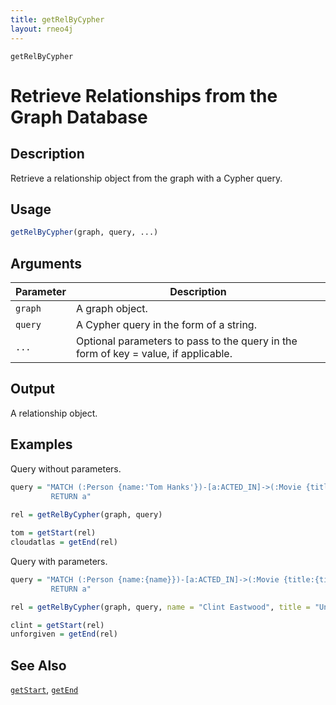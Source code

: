 ```yaml
---
title: getRelByCypher
layout: rneo4j
---
```


`getRelByCypher`

# Retrieve Relationships from the Graph Database

## Description

Retrieve a relationship object from the graph with a Cypher query.

## Usage

```r
getRelByCypher(graph, query, ...)
```

## Arguments

| Parameter | Description     |
| --------- | --------------- |
| `graph`   | A graph object. |
| `query`   | A Cypher query in the form of a string. |
| `...`     | Optional parameters to pass to the query in the form of key = value, if applicable. |

## Output

A relationship object.

## Examples

Query without parameters.

```r
query = "MATCH (:Person {name:'Tom Hanks'})-[a:ACTED_IN]->(:Movie {title:'Cloud Atlas'}) 
         RETURN a"
		 
rel = getRelByCypher(graph, query)

tom = getStart(rel)
cloudatlas = getEnd(rel)
```

Query with parameters.

```r
query = "MATCH (:Person {name:{name}})-[a:ACTED_IN]->(:Movie {title:{title}})
		 RETURN a"

rel = getRelByCypher(graph, query, name = "Clint Eastwood", title = "Unforgiven")

clint = getStart(rel)
unforgiven = getEnd(rel)
```

## See Also

[`getStart`](get-start.html), [`getEnd`](get-end.html)